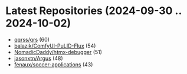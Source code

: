 # Latest Repositories (2024-09-30 .. 2024-10-02)

- [qqrss/qrs](https://github.com/qqrss/qrs) (60)
- [balazik/ComfyUI-PuLID-Flux](https://github.com/balazik/ComfyUI-PuLID-Flux) (54)
- [NomadicDaddy/htmx-debugger](https://github.com/NomadicDaddy/htmx-debugger) (51)
- [jasonxtn/Argus](https://github.com/jasonxtn/Argus) (48)
- [fenaux/soccer-applications](https://github.com/fenaux/soccer-applications) (43)
